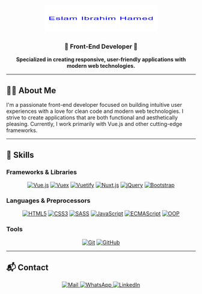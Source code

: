 <h1 align="center">
   <img src="https://raw.githubusercontent.com/eslamibrahimhamed/images/refs/heads/main/2024-10-17-Eslam-Ibrahim-Hamed.gif" alt="Eslam Ibrahim Hamed" width="300" height="70">
 </h1>
  
<h3 align="center">🚀 Front-End Developer 🚀</h3>

<p align="center">
  <strong>Specialized in creating responsive, user-friendly applications with modern web technologies.</strong>
</p>

---

## 👨‍💻 About Me

I'm a passionate front-end developer focused on building intuitive user experiences with a love for clean code and modern web technologies. I strive to create applications that are both functional and aesthetically pleasing. Currently, I work primarily with Vue.js and other cutting-edge frameworks.

---

## 🚀 Skills

### Frameworks & Libraries
<div align="center">
  <a href="https://vuejs.org/" target="_blank"><img src="https://img.shields.io/badge/Vue.js-35495E?logo=vue.js&logoColor=4FC08D" alt="Vue.js" /></a>
  <a href="https://vuex.vuejs.org/" target="_blank"><img src="https://img.shields.io/badge/Vuex-33475E?logo=vue.js&logoColor=4FC08D" alt="Vuex" /></a>
  <a href="https://vuetifyjs.com/" target="_blank"><img src="https://img.shields.io/badge/Vuetify-1867C0?logo=vuetify&logoColor=white" alt="Vuetify" /></a>
  <a href="https://nuxtjs.org/" target="_blank"><img src="https://img.shields.io/badge/Nuxt.js-00C58E?logo=nuxt.js&logoColor=white" alt="Nuxt.js" /></a>
  <a href="https://jquery.com/" target="_blank"><img src="https://img.shields.io/badge/jQuery-0769AD?logo=jquery&logoColor=white" alt="jQuery" /></a>
  <a href="https://getbootstrap.com/" target="_blank"><img src="https://img.shields.io/badge/Bootstrap-563D7C?logo=bootstrap&logoColor=white" alt="Bootstrap" /></a>
</div>

### Languages & Preprocessors
<div align="center">
  <a href="https://developer.mozilla.org/en-US/docs/Web/Guide/HTML/HTML5" target="_blank"><img src="https://img.shields.io/badge/HTML5-E34F26?logo=html5&logoColor=white" alt="HTML5" /></a>
  <a href="https://developer.mozilla.org/en-US/docs/Web/CSS" target="_blank"><img src="https://img.shields.io/badge/CSS3-1572B6?logo=css3&logoColor=white" alt="CSS3" /></a>
  <a href="https://sass-lang.com/" target="_blank"><img src="https://img.shields.io/badge/SASS-CC6699?logo=sass&logoColor=white" alt="SASS" /></a>
  <a href="https://developer.mozilla.org/en-US/docs/Web/JavaScript" target="_blank"><img src="https://img.shields.io/badge/JavaScript-F7DF1E?logo=javascript&logoColor=black" alt="JavaScript" /></a>
  <a href="https://ecma-international.org/publications-and-standards/standards/ecma-262/" target="_blank"><img src="https://img.shields.io/badge/ECMAScript-6?logo=javascript&logoColor=F7DF1E" alt="ECMAScript" /></a>
  <a href="https://developer.mozilla.org/en-US/docs/Learn/JavaScript/Objects/Object-oriented_programming" target="_blank"><img src="https://img.shields.io/badge/OOP-Concepts-orange" alt="OOP" /></a>
</div>

### Tools
<div align="center">
  <a href="https://git-scm.com/" target="_blank"><img src="https://img.shields.io/badge/Git-F05032?logo=git&logoColor=white" alt="Git" /></a>
  <a href="https://github.com/" target="_blank"><img src="https://img.shields.io/badge/GitHub-181717?logo=github&logoColor=white" alt="GitHub" /></a>
</div>

---

## 📬 Contact

<div align="center">
  <a href="mailto:eslamibrahimhamed@gmail.com">
    <img src="https://img.shields.io/badge/Mail-eslamibrahimhamed%40gmail.com-red?logo=gmail&logoColor=white" alt="Mail" />
  </a>
  <a href="https://wa.me/201140007055">
    <img src="https://img.shields.io/badge/WhatsApp-01140007055-green?logo=whatsapp&logoColor=white" alt="WhatsApp" />
  </a>
  <a href="https://www.linkedin.com/in/eslam-hamed-a30520229/">
    <img src="https://img.shields.io/badge/LinkedIn-Connect-blue?logo=linkedin&logoColor=white" alt="LinkedIn" />
  </a>
</div>
